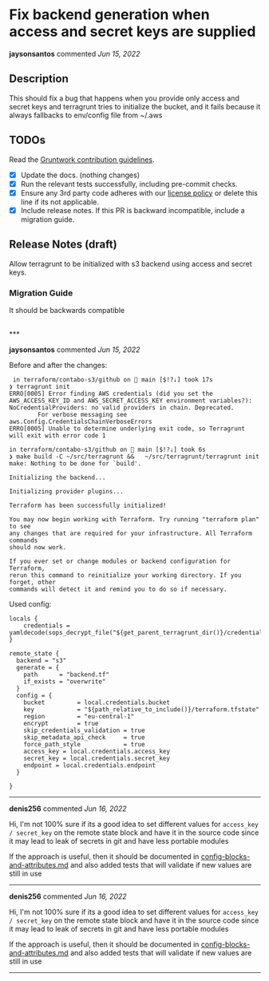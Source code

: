 # Fix backend generation when access and secret keys are supplied

**jaysonsantos** commented *Jun 15, 2022*

<!-- Prepend '[WIP]' to the title if this PR is still a work-in-progress. Remove it when it is ready for review! -->

## Description

This should fix a bug that happens when you provide only access and secret keys and terragrunt tries to initialize the bucket, and it fails because it always fallbacks to env/config file from ~/.aws

<!-- Description of the changes introduced by this PR. -->

## TODOs

Read the [Gruntwork contribution guidelines](https://gruntwork.notion.site/Gruntwork-Coding-Methodology-02fdcd6e4b004e818553684760bf691e).

- [x] Update the docs. (nothing changes)
- [x] Run the relevant tests successfully, including pre-commit checks.
- [x] Ensure any 3rd party code adheres with our [license policy](https://www.notion.so/gruntwork/Gruntwork-licenses-and-open-source-usage-policy-f7dece1f780341c7b69c1763f22b1378) or delete this line if its not applicable.
- [x] Include release notes. If this PR is backward incompatible, include a migration guide.

## Release Notes (draft)

Allow terragrunt to be initialized with s3 backend using access and secret keys.


### Migration Guide

It should be backwards compatible
<!-- Important: If you made any backward incompatible changes, then you must write a migration guide! -->


<br />
***


**jaysonsantos** commented *Jun 15, 2022*

Before and after the changes:

```
 in terraform/contabo-s3/github on  main [$!?⇣] took 17s 
❯ terragrunt init                             
ERRO[0005] Error finding AWS credentials (did you set the AWS_ACCESS_KEY_ID and AWS_SECRET_ACCESS_KEY environment variables?): NoCredentialProviders: no valid providers in chain. Deprecated.
        For verbose messaging see aws.Config.CredentialsChainVerboseErrors 
ERRO[0005] Unable to determine underlying exit code, so Terragrunt will exit with error code 1 

in terraform/contabo-s3/github on  main [$!?⇣] took 6s 
❯ make build -C ~/src/terragrunt &&   ~/src/terragrunt/terragrunt init
make: Nothing to be done for `build'.

Initializing the backend...

Initializing provider plugins...

Terraform has been successfully initialized!

You may now begin working with Terraform. Try running "terraform plan" to see
any changes that are required for your infrastructure. All Terraform commands
should now work.

If you ever set or change modules or backend configuration for Terraform,
rerun this command to reinitialize your working directory. If you forget, other
commands will detect it and remind you to do so if necessary.
```
Used config:

```hcl
locals {
    credentials = yamldecode(sops_decrypt_file("${get_parent_terragrunt_dir()}/credentials.enc.yaml"))
}

remote_state {
  backend = "s3"
  generate = {
    path      = "backend.tf"
    if_exists = "overwrite"
  }
  config = {
    bucket         = local.credentials.bucket
    key            = "${path_relative_to_include()}/terraform.tfstate"
    region         = "eu-central-1"
    encrypt        = true
    skip_credentials_validation = true
    skip_metadata_api_check     = true
    force_path_style            = true
    access_key = local.credentials.access_key
    secret_key = local.credentials.secret_key
    endpoint = local.credentials.endpoint
  }

}
```
***

**denis256** commented *Jun 16, 2022*

Hi,
I'm not 100% sure if its a good idea to set different values for `access_key / secret_key` on the remote state block and have it in the source code since it may lead to leak of secrets in git and have less portable modules

If the approach is useful, then it should be documented in [config-blocks-and-attributes.md](https://github.com/gruntwork-io/terragrunt/blob/master/docs/_docs/04_reference/config-blocks-and-attributes.md) and also added tests that will validate if new values are still in use
***

**denis256** commented *Jun 16, 2022*

Hi,
I'm not 100% sure if its a good idea to set different values for `access_key / secret_key` on the remote state block and have it in the source code since it may lead to leak of secrets in git and have less portable modules

If the approach is useful, then it should be documented in [config-blocks-and-attributes.md](https://github.com/gruntwork-io/terragrunt/blob/master/docs/_docs/04_reference/config-blocks-and-attributes.md) and also added tests that will validate if new values are still in use
***

